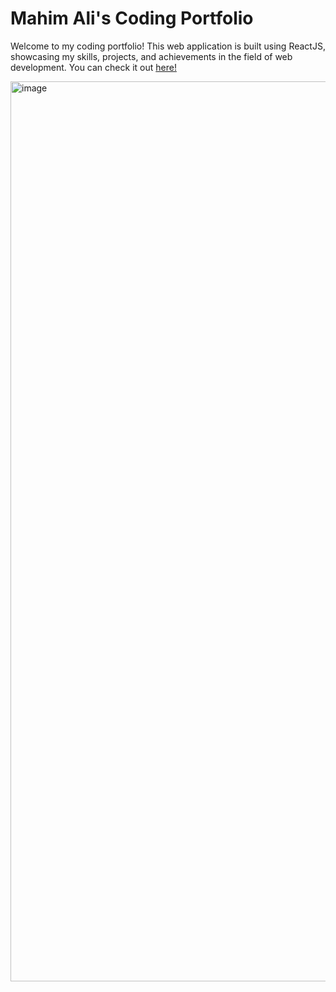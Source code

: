# Mahim Ali's Coding Portfolio

Welcome to my coding portfolio! This web application is built using ReactJS, showcasing my skills, projects, and achievements in the field of web development. You can check it out [here!](https://mahimali.vercel.app)

<img width="1440" alt="image" src="https://github.com/user-attachments/assets/aa04fda1-c748-47a4-b5c9-1f497bf8f97d">



